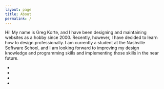 ```yaml
---
layout: page
title: About
permalink: /
---
```


<section>
<p>Hi! My name is Greg Korte, and I have been designing and maintaining websites as a hobby since 2000. Recently, however, I have decided to learn how to design professionally. I am currently a student at the Nashville Software School, and I am looking forward to improving my design knowledge and programming skills and implementing those skills in the near future.</p>

<nav>
<ul>
  <li><a href="/"><span class="fa fa-info-circle fa-3x about"></span></a></li>
  <li><a href="/blog/"><span class="fa fa-pencil fa-3x blog"></span></a></li>
  <li><a href="#"><span class="fa fa-folder-open fa-3x portfolio"></span></a></li>
  <li><a href="#"><span class="fa fa-spinner fa-3x resume"></span></a></li>
</ul>
</nav>
</section>